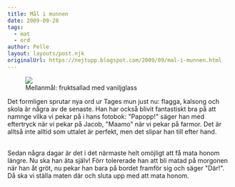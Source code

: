 ```yaml
---
title: Mål i munnen
date: 2009-09-28
tags: 
  - mat
  - ord	
author: Pelle
layout: layouts/post.njk
originalUrl: https://nejtupp.blogspot.com/2009/09/mal-i-munnen.html
---
```


<figure>
	<img src="../../../img/2009/09/_MG_8632_1024pix.jpg">
  <figcaption>Mellanmål: fruktsallad med vaniljglass</figcaption>
</figure>  

Det formligen sprutar nya ord ur Tages mun just nu: flagga, kalsong och skola är några av de senaste. Han har också blivit fantastiskt bra på att namnge vilka vi pekar på i hans fotobok: "Papopp!" säger han med eftertryck när vi pekar på Jacob, "Maamo" när vi pekar på farmor. Det är alltså inte alltid som uttalet är perfekt, men det slipar han till efter hand.
<br><br>

Sedan några dagar är det i det närmaste helt omöjligt att få mata honom längre. Nu ska han äta själv! Förr tolererade han att bli matad på morgonen när han åt gröt, nu pekar han bara på bordet framför sig och säger "Där!". Då ska vi ställa maten där och sluta upp med att mata honom.
